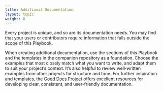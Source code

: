 ```yaml
---
title: Additional Documentation
layout: topic
weight: 8
---
```


Every project is unique, and so are its documentation needs. You may find that your users or contributors require information that falls outside the scope of this Playbook.

When creating additional documentation, use the sections of this Playbook and the templates in the companion repository <!-- TODO: link to companion repo --> as a foundation. Choose the examples that most closely match what you want to write, and adapt them to suit your project’s context. It’s also helpful to review well-written examples from other projects for structure and tone. For further inspiration and templates, the [Good Docs Project](https://www.thegooddocsproject.dev/template) offers excellent resources for developing clear, consistent, and user-friendly documentation.